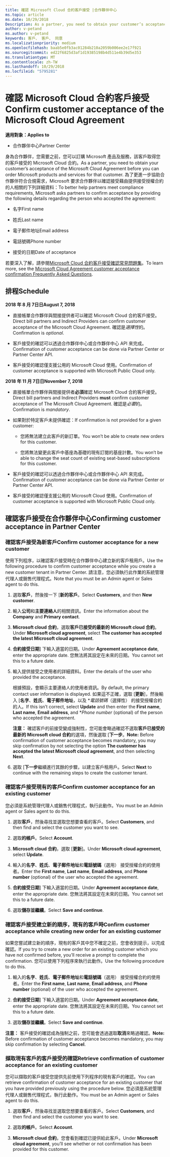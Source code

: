 ```yaml
---
title: 確認 Microsoft Cloud 合約客戶接受 |合作夥伴中心
ms.topic: article
ms.date: 10/29/2018
Description: As a partner, you need to obtain your customer’s acceptance of the Microsoft Cloud Agreement before you can order Microsoft products and services for that customer. To better help partners meet compliance requirements, Microsoft asks partners to confirm acceptance by providing certain details regarding the person who accepted the agreement.
author: v-petand
ms.author: v-petand
keywords: 客戶、 客戶、 同意
ms.localizationpriority: medium
ms.openlocfilehash: baab5e0fb3ac01284b210a2059b006ee2e17f921
ms.sourcegitcommit: ed22f6825d3af1d19385198b4d511e4b39d5e353
ms.translationtype: MT
ms.contentlocale: zh-TW
ms.lasthandoff: 10/29/2018
ms.locfileid: "5795281"
---
```

# <a name="confirm-customer-acceptance-of-the-microsoft-cloud-agreement"></a><span data-ttu-id="30adc-103">確認 Microsoft Cloud 合約客戶接受</span><span class="sxs-lookup"><span data-stu-id="30adc-103">Confirm customer acceptance of the Microsoft Cloud Agreement</span></span>

**<span data-ttu-id="30adc-104">適用對象：</span><span class="sxs-lookup"><span data-stu-id="30adc-104">Applies to</span></span>**
-  <span data-ttu-id="30adc-105">合作夥伴中心</span><span class="sxs-lookup"><span data-stu-id="30adc-105">Partner Center</span></span>

<span data-ttu-id="30adc-106">身為合作夥伴，您需要之前，您可以訂購 Microsoft 產品及服務，該客戶取得您的客戶接受的 Microsoft Cloud 合約。</span><span class="sxs-lookup"><span data-stu-id="30adc-106">As a partner, you need to obtain your customer’s acceptance of the Microsoft Cloud Agreement before you can order Microsoft products and services for that customer.</span></span> <span data-ttu-id="30adc-107">為了更進一步協助合作夥伴符合合規需求，Microsoft 要求合作夥伴以確認接受藉由提供接受授權合約的人相關的下列詳細資料：</span><span class="sxs-lookup"><span data-stu-id="30adc-107">To better help partners meet compliance requirements, Microsoft asks partners to confirm acceptance by providing the following details regarding the person who accepted the agreement:</span></span> 

-   <span data-ttu-id="30adc-108">名字</span><span class="sxs-lookup"><span data-stu-id="30adc-108">First name</span></span>

-   <span data-ttu-id="30adc-109">姓氏</span><span class="sxs-lookup"><span data-stu-id="30adc-109">Last name</span></span>

-   <span data-ttu-id="30adc-110">電子郵件地址</span><span class="sxs-lookup"><span data-stu-id="30adc-110">Email address</span></span>

-   <span data-ttu-id="30adc-111">電話號碼</span><span class="sxs-lookup"><span data-stu-id="30adc-111">Phone number</span></span>

-   <span data-ttu-id="30adc-112">接受的日期</span><span class="sxs-lookup"><span data-stu-id="30adc-112">Date of acceptance</span></span>

<span data-ttu-id="30adc-113">若要深入了解，請參閱[Microsoft Cloud 合約客戶接受確認常見問題集](https://docs.microsoft.com/en-us/partner-center/confirm-consent-faq)。</span><span class="sxs-lookup"><span data-stu-id="30adc-113">To learn more, see the [Microsoft Cloud Agreement customer acceptance confirmation Frequently Asked Questions](https://docs.microsoft.com/en-us/partner-center/confirm-consent-faq).</span></span>

## <a name="schedule"></a><span data-ttu-id="30adc-114">排程</span><span class="sxs-lookup"><span data-stu-id="30adc-114">Schedule</span></span>

**<span data-ttu-id="30adc-115">2018 年 8 月 7日日</span><span class="sxs-lookup"><span data-stu-id="30adc-115">August 7, 2018</span></span>**

-   <span data-ttu-id="30adc-116">直接帳單合作夥伴與間接提供者可以確認 Microsoft Cloud 合約客戶接受。</span><span class="sxs-lookup"><span data-stu-id="30adc-116">Direct bill partners and Indirect Providers can confirm customer acceptance of the Microsoft Cloud Agreement.</span></span> <span data-ttu-id="30adc-117">確認是*選擇性*的。</span><span class="sxs-lookup"><span data-stu-id="30adc-117">Confirmation is *optional*.</span></span>

-   <span data-ttu-id="30adc-118">客戶接受的確認可以透過合作夥伴中心或合作夥伴中心 API 來完成。</span><span class="sxs-lookup"><span data-stu-id="30adc-118">Confirmation of customer acceptance can be done via Partner Center or Partner Center API.</span></span>

-   <span data-ttu-id="30adc-119">客戶接受的確認僅支援公用的 Microsoft Cloud 使用。</span><span class="sxs-lookup"><span data-stu-id="30adc-119">Confirmation of customer acceptance is supported with Microsoft Public Cloud only.</span></span>


**<span data-ttu-id="30adc-120">2018 年 11 月 7日日</span><span class="sxs-lookup"><span data-stu-id="30adc-120">November 7, 2018</span></span>**

-   <span data-ttu-id="30adc-121">直接帳單合作夥伴與間接提供者**必須**確認 Microsoft Cloud 合約客戶接受。</span><span class="sxs-lookup"><span data-stu-id="30adc-121">Direct bill partners and Indirect Providers **must** confirm customer acceptance of The Microsoft Cloud Agreement.</span></span> <span data-ttu-id="30adc-122">確認是*必要*的。</span><span class="sxs-lookup"><span data-stu-id="30adc-122">Confirmation is *mandatory*.</span></span>

-   <span data-ttu-id="30adc-123">如果對於特定客戶未提供確認：</span><span class="sxs-lookup"><span data-stu-id="30adc-123">If confirmation is not provided for a given customer:</span></span>

    -   <span data-ttu-id="30adc-124">您將無法建立此客戶的新訂單。</span><span class="sxs-lookup"><span data-stu-id="30adc-124">You won’t be able to create new orders for this customer.</span></span>

    -   <span data-ttu-id="30adc-125">您將無法變更此客戶中基座為基礎的現有訂閱的基座計數。</span><span class="sxs-lookup"><span data-stu-id="30adc-125">You won’t be able to change the seat count of existing seat-based subscriptions for this customer.</span></span>

-   <span data-ttu-id="30adc-126">客戶接受的確認可以透過合作夥伴中心或合作夥伴中心 API 來完成。</span><span class="sxs-lookup"><span data-stu-id="30adc-126">Confirmation of customer acceptance can be done via Partner Center or Partner Center API.</span></span>

-   <span data-ttu-id="30adc-127">客戶接受的確認僅支援公用的 Microsoft Cloud 使用。</span><span class="sxs-lookup"><span data-stu-id="30adc-127">Confirmation of customer acceptance is supported with Microsoft Public Cloud only.</span></span>


## <a name="confirming-customer-acceptance-in-partner-center"></a><span data-ttu-id="30adc-128">確認客戶接受在合作夥伴中心</span><span class="sxs-lookup"><span data-stu-id="30adc-128">Confirming customer acceptance in Partner Center</span></span>

### <a name="confirm-customer-acceptance-for-a-new-customer"></a><span data-ttu-id="30adc-129">確認客戶接受為新客戶</span><span class="sxs-lookup"><span data-stu-id="30adc-129">Confirm customer acceptance for a new customer</span></span>

<span data-ttu-id="30adc-130">使用下列程序，以確認客戶接受時在合作夥伴中心建立新的客戶租用戶。</span><span class="sxs-lookup"><span data-stu-id="30adc-130">Use the following procedure to confirm customer acceptance while you create a new customer tenant in Partner Center.</span></span> <span data-ttu-id="30adc-131">請注意，您必須執行此作業的系統管理代理人或銷售代理程式。</span><span class="sxs-lookup"><span data-stu-id="30adc-131">Note that you must be an Admin agent or Sales agent to do this.</span></span> 
1.  <span data-ttu-id="30adc-132">選取**客戶**，然後按一下 [**新的客戶**。</span><span class="sxs-lookup"><span data-stu-id="30adc-132">Select **Customers**, and then **New customer**.</span></span>

2.  <span data-ttu-id="30adc-133">輸入**公司**和**主要連絡人**的相關資訊。</span><span class="sxs-lookup"><span data-stu-id="30adc-133">Enter the information about the **Company** and **Primary contact**.</span></span>

3.  <span data-ttu-id="30adc-134">**Microsoft cloud 合約**，選取**客戶已接受的最新的 Microsoft cloud 合約**。</span><span class="sxs-lookup"><span data-stu-id="30adc-134">Under **Microsoft cloud agreement**, select **The customer has accepted the latest Microsoft cloud agreement**.</span></span> 

4.  <span data-ttu-id="30adc-135">**合約接受日期**] 下輸入適當的日期。</span><span class="sxs-lookup"><span data-stu-id="30adc-135">Under **Agreement acceptance date**, enter the appropriate date.</span></span> <span data-ttu-id="30adc-136">您無法將其設定在未來的日期。</span><span class="sxs-lookup"><span data-stu-id="30adc-136">You cannot set this to a future date.</span></span>

5.  <span data-ttu-id="30adc-137">輸入提供接受之使用者的詳細資料。</span><span class="sxs-lookup"><span data-stu-id="30adc-137">Enter the details of the user who provided the acceptance.</span></span> 

    <span data-ttu-id="30adc-138">根據預設，會顯示主要連絡人的使用者資訊。</span><span class="sxs-lookup"><span data-stu-id="30adc-138">By default, the primary contact user information is displayed.</span></span> <span data-ttu-id="30adc-139">如果這不正確，選取 [**更新**]，然後輸入 [**名字**、**姓氏**、**電子郵件地址**，以及 \**電話號碼*（選擇性） 的接受授權合約的人。</span><span class="sxs-lookup"><span data-stu-id="30adc-139">If this isn’t correct, select **Update** and then enter the **First name**, **Last name**, **Email address**, and \**Phone number* (optional) of the person who accepted the agreement.</span></span>

    <span data-ttu-id="30adc-140">**注意：** 確認客戶的前接受變成強制性，您可能會略過確認不選取**客戶已接受的最新的 Microsoft cloud 合約**的選項，然後選取 [**下一步**。</span><span class="sxs-lookup"><span data-stu-id="30adc-140">**Note:** Before confirmation of customer acceptance becomes mandatory, you may skip confirmation by not selecting the option **The customer has accepted the latest Microsoft cloud agreement**, and then selecting **Next**.</span></span>

6.  <span data-ttu-id="30adc-141">選取 [**下一步**繼續進行其餘的步驟，以建立客戶租用戶。</span><span class="sxs-lookup"><span data-stu-id="30adc-141">Select **Next** to continue with the remaining steps to create the customer tenant.</span></span>

### <a name="confirm-customer-acceptance-for-an-existing-customer"></a><span data-ttu-id="30adc-142">確認客戶接受現有的客戶</span><span class="sxs-lookup"><span data-stu-id="30adc-142">Confirm customer acceptance for an existing customer</span></span>

<span data-ttu-id="30adc-143">您必須是系統管理代理人或銷售代理程式，執行此動作。</span><span class="sxs-lookup"><span data-stu-id="30adc-143">You must be an Admin agent or Sales agent to do this.</span></span> 

1.  <span data-ttu-id="30adc-144">選取**客戶**，然後尋找並選取您想要查看的客戶。</span><span class="sxs-lookup"><span data-stu-id="30adc-144">Select **Customers**, and then find and select the customer you want to see.</span></span> 

2.  <span data-ttu-id="30adc-145">選取**的帳戶**。</span><span class="sxs-lookup"><span data-stu-id="30adc-145">Select **Account**.</span></span>

3.  <span data-ttu-id="30adc-146">**Microsoft cloud 合約**，選取 [**更新**]。</span><span class="sxs-lookup"><span data-stu-id="30adc-146">Under **Microsoft cloud agreement**, select **Update**.</span></span>

4.  <span data-ttu-id="30adc-147">輸入的**名字**、**姓氏**、**電子郵件地址**和**電話號碼**（選用） 接受授權合約的使用者。</span><span class="sxs-lookup"><span data-stu-id="30adc-147">Enter the **First name**, **Last name**, **Email address**, and **Phone number** (optional) of the user who accepted the agreement.</span></span>

5.  <span data-ttu-id="30adc-148">**合約接受日期**] 下輸入適當的日期。</span><span class="sxs-lookup"><span data-stu-id="30adc-148">Under **Agreement acceptance date**, enter the appropriate date.</span></span> <span data-ttu-id="30adc-149">您無法將其設定在未來的日期。</span><span class="sxs-lookup"><span data-stu-id="30adc-149">You cannot set this to a future date.</span></span>

6.  <span data-ttu-id="30adc-150">選取**儲存並繼續**。</span><span class="sxs-lookup"><span data-stu-id="30adc-150">Select **Save and continue**.</span></span>

### <a name="confirm-customer-acceptance-while-creating-new-order-for-an-existing-customer"></a><span data-ttu-id="30adc-151">確認客戶接受建立新的順序，現有的客戶時</span><span class="sxs-lookup"><span data-stu-id="30adc-151">Confirm customer acceptance while creating new order for an existing customer</span></span>

<span data-ttu-id="30adc-152">如果您嘗試建立新的順序，現有的客戶其中您不確定之前，您會收到提示，以完成確認。</span><span class="sxs-lookup"><span data-stu-id="30adc-152">If you try to create a new order for an existing customer which you have not confirmed before, you’ll receive a prompt to complete the confirmation.</span></span> <span data-ttu-id="30adc-153">您可以使用下列程序來執行此動作。</span><span class="sxs-lookup"><span data-stu-id="30adc-153">Use the following procedure to do this.</span></span> 

1.  <span data-ttu-id="30adc-154">輸入的**名字**、**姓氏**、**電子郵件地址**和**電話號碼**（選用） 接受授權合約的使用者。</span><span class="sxs-lookup"><span data-stu-id="30adc-154">Enter the **First name**, **Last name**, **Email address**, and **Phone number** (optional) of the user who accepted the agreement.</span></span>

2.  <span data-ttu-id="30adc-155">**合約接受日期**] 下輸入適當的日期。</span><span class="sxs-lookup"><span data-stu-id="30adc-155">Under **Agreement acceptance date**, enter the appropriate date.</span></span> <span data-ttu-id="30adc-156">您無法將其設定在未來的日期。</span><span class="sxs-lookup"><span data-stu-id="30adc-156">You cannot set this to a future date.</span></span>

3.  <span data-ttu-id="30adc-157">選取**儲存並繼續**。</span><span class="sxs-lookup"><span data-stu-id="30adc-157">Select **Save and continue**.</span></span>

<span data-ttu-id="30adc-158">**注意：** 客戶接受的確認成為強制之前，您可能會透過選取**取消**來略過確認。</span><span class="sxs-lookup"><span data-stu-id="30adc-158">**Note:** Before confirmation of customer acceptance becomes mandatory, you may skip confirmation by selecting **Cancel**.</span></span>

### <a name="retrieve-confirmation-of-customer-acceptance-for-an-existing-customer"></a><span data-ttu-id="30adc-159">擷取現有客戶的客戶接受的確認</span><span class="sxs-lookup"><span data-stu-id="30adc-159">Retrieve confirmation of customer acceptance for an existing customer</span></span>

<span data-ttu-id="30adc-160">您可以擷取的客戶接受您提供先前使用下列程序的現有客戶的確認。</span><span class="sxs-lookup"><span data-stu-id="30adc-160">You can retrieve confirmation of customer acceptance for an existing customer that you have provided previously using the procedure below.</span></span> <span data-ttu-id="30adc-161">您必須是系統管理代理人或銷售代理程式，執行此動作。</span><span class="sxs-lookup"><span data-stu-id="30adc-161">You must be an Admin agent or Sales agent to do this.</span></span> 

1.  <span data-ttu-id="30adc-162">選取**客戶**，然後尋找並選取您想要查看的客戶。</span><span class="sxs-lookup"><span data-stu-id="30adc-162">Select **Customers**, and then find and select the customer you want to see.</span></span> 

2.  <span data-ttu-id="30adc-163">選取**的帳戶**。</span><span class="sxs-lookup"><span data-stu-id="30adc-163">Select **Account**.</span></span>

3.  <span data-ttu-id="30adc-164">**Microsoft cloud 合約**，您會看到確認已提供給此客戶。</span><span class="sxs-lookup"><span data-stu-id="30adc-164">Under **Microsoft cloud agreement**, you’ll see whether or not confirmation has been provided for this customer.</span></span>


